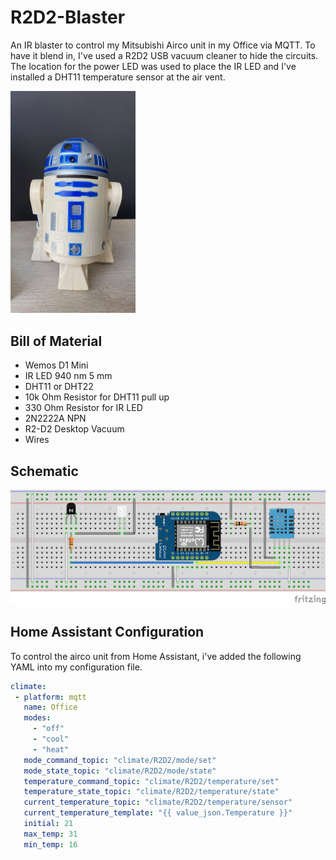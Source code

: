 ﻿# R2D2-Blaster
 
An IR blaster to control my Mitsubishi Airco unit in my Office via MQTT. To have it blend in, I've used a R2D2 USB vacuum cleaner to hide the circuits. The location for the power LED was used to place the IR LED and I've installed a DHT11 temperature sensor at the air vent.
 
 <img src="https://github.com/dVerschaeve/R2D2-Blaster/blob/master/Res/R2D2%20IR%20Blaster.jpg" width="200" />

## Bill of Material
* Wemos D1 Mini
* IR LED 940 nm 5 mm
* DHT11 or DHT22
* 10k Ohm Resistor for DHT11 pull up
* 330 Ohm Resistor for IR LED
* 2N2222A NPN
* R2-D2 Desktop Vacuum
* Wires

## Schematic
![Schematic](Res/Schematic.png)

## Home Assistant Configuration

To control the airco unit from Home Assistant, i've added the following YAML into my configuration file.

```yaml
climate:
 - platform: mqtt
   name: Office
   modes:
     - "off"
     - "cool"
     - "heat"
   mode_command_topic: "climate/R2D2/mode/set"
   mode_state_topic: "climate/R2D2/mode/state"
   temperature_command_topic: "climate/R2D2/temperature/set"
   temperature_state_topic: "climate/R2D2/temperature/state"
   current_temperature_topic: "climate/R2D2/temperature/sensor"
   current_temperature_template: "{{ value_json.Temperature }}"
   initial: 21
   max_temp: 31
   min_temp: 16
```
